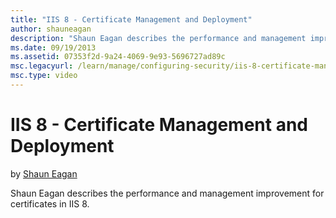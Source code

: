 ```yaml
---
title: "IIS 8 - Certificate Management and Deployment"
author: shauneagan
description: "Shaun Eagan describes the performance and management improvement for certificates in IIS 8."
ms.date: 09/19/2013
ms.assetid: 07353f2d-9a24-4069-9e93-5696727ad89c
msc.legacyurl: /learn/manage/configuring-security/iis-8-certificate-management-and-deployment
msc.type: video
---
```

# IIS 8 - Certificate Management and Deployment

by [Shaun Eagan](https://github.com/shauneagan)

Shaun Eagan describes the performance and management improvement for certificates in IIS 8.
